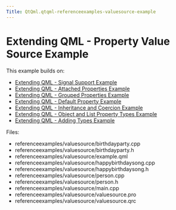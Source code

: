 ```yaml
---
Title: QtQml.qtqml-referenceexamples-valuesource-example
---
```

        
Extending QML - Property Value Source Example
=============================================

<span class="subtitle"></span>
<span id="details"></span>
This example builds on:

-   [Extending QML - Signal Support Example](https://developer.ubuntu.comapps/qml/sdk-15.04.4/QtQml.referenceexamples-signal/)
-   [Extending QML - Attached Properties Example](https://developer.ubuntu.comapps/qml/sdk-15.04.4/QtQml.referenceexamples-attached/)
-   [Extending QML - Grouped Properties Example](https://developer.ubuntu.comapps/qml/sdk-15.04.4/QtQml.referenceexamples-grouped/)
-   [Extending QML - Default Property Example](https://developer.ubuntu.comapps/qml/sdk-15.04.4/QtQml.referenceexamples-default/)
-   [Extending QML - Inheritance and Coercion Example](https://developer.ubuntu.comapps/qml/sdk-15.04.4/QtQml.referenceexamples-coercion/)
-   [Extending QML - Object and List Property Types Example](https://developer.ubuntu.comapps/qml/sdk-15.04.4/QtQml.referenceexamples-properties/)
-   [Extending QML - Adding Types Example](https://developer.ubuntu.comapps/qml/sdk-15.04.4/QtQml.referenceexamples-adding/)

Files:

-   referenceexamples/valuesource/birthdayparty.cpp
-   referenceexamples/valuesource/birthdayparty.h
-   referenceexamples/valuesource/example.qml
-   referenceexamples/valuesource/happybirthdaysong.cpp
-   referenceexamples/valuesource/happybirthdaysong.h
-   referenceexamples/valuesource/person.cpp
-   referenceexamples/valuesource/person.h
-   referenceexamples/valuesource/main.cpp
-   referenceexamples/valuesource/valuesource.pro
-   referenceexamples/valuesource/valuesource.qrc

